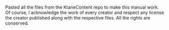 Pasted all the files from the KtaneContent repo to make this manual work.
Of course, I acknowledge the work of every creator and respect any license the creator published along with the respective files.
All the rights are conserved.